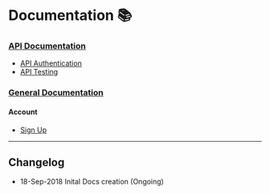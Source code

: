 # Documentation 📚

### [API Documentation](./API/README.md)
* [API Authentication](./API/Authentication.md)
* [API Testing](./API/Testing.md)


### [General Documentation](./General/README.md)
#### Account
* [Sign Up](./General/Account/SignUp.md)


----
## Changelog
* 18-Sep-2018 Inital Docs creation (Ongoing)
